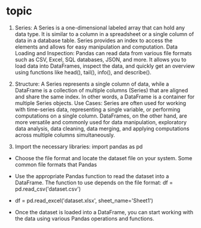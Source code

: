 # topic

1. Series: A Series is a one-dimensional labeled array that can hold any data type. It is similar to a column in a spreadsheet or a single column of data in a database table. Series provides an index to access the elements and allows for easy manipulation and computation. Data Loading and Inspection: Pandas can read data from various file formats such as CSV, Excel, SQL databases, JSON, and more. It allows you to load data into DataFrames, inspect the data, and quickly get an overview using functions like head(), tail(), info(), and describe().

2. Structure: A Series represents a single column of data, while a DataFrame is a collection of multiple columns (Series) that are aligned and share the same index. In other words, a DataFrame is a container for multiple Series objects. Use Cases: Series are often used for working with time-series data, representing a single variable, or performing computations on a single column. DataFrames, on the other hand, are more versatile and commonly used for data manipulation, exploratory data analysis, data cleaning, data merging, and applying computations across multiple columns simultaneously.

3. Import the necessary libraries: import pandas as pd

- Choose the file format and locate the dataset file on your system. Some common file formats that Pandas

- Use the appropriate Pandas function to read the dataset into a DataFrame. The function to use depends on the file format: df = pd.read_csv('dataset.csv')

- df = pd.read_excel('dataset.xlsx', sheet_name='Sheet1')

- Once the dataset is loaded into a DataFrame, you can start working with the data using various Pandas operations and functions.
